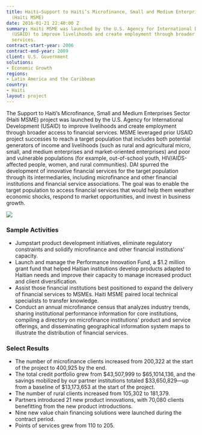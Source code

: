 ```yaml
---
title: Haiti—Support to Haiti’s Microfinance, Small and Medium Enterprises Sector
  (Haiti MSME)
date: 2016-01-21 22:40:00 Z
summary: Haiti MSME was launched by the U.S. Agency for International Development
  (USAID) to improve livelihoods and create employment through broader access to financial
  services.
contract-start-year: 2006
contract-end-year: 2009
client: U.S. Government
solutions:
- Economic Growth
regions:
- Latin America and the Caribbean
country:
- Haiti
layout: project
---
```


The Support to Haiti’s Microfinance, Small and Medium Enterprises Sector (Haiti MSME) project was launched by the U.S. Agency for International Development (USAID) to improve livelihoods and create employment through broader access to financial services. MSME leveraged prior USAID project successes to reach a target population that includes both potential generators of income and livelihoods (such as rural and agricultural micro, small, and medium enterprises and market-oriented enterprises) and poor and vulnerable populations (for example, out-of-school youth, HIV/AIDS-affected people, women, and rural communities). DAI spurred the development of innovative financial services for the target population through its intermediaries, including microfinance and other financial institutions and financial service associations. The goal was to enable the target population to access financial services that would help them weather economic shocks, respond to market opportunities, and invest in business growth.

![][1]

### Sample Activities

* Jumpstart product development initiatives, eliminate regulatory constraints and solidify microfinance and other financial institutions' capacity.
* Launch and manage the Performance Innovation Fund, a $1.2 million grant fund that helped Haitian institutions develop products adapted to Haitian needs and improve their capacity to manage increased product and client diversification.
* Assist those financial institutions best positioned to expand the delivery of financial services to MSMEs. Haiti MSME paired local technical specialists to transfer knowledge.
* Conduct an annual microfinance census that analyzes industry trends, sharing institutional performance information for core institutions, compiling a directory on microfinance institutions' product and service offerings, and disseminating geographical information system maps to illustrate the distribution of financial services.

### Select Results

* The number of microfinance clients increased from 200,322 at the start of the project to 400,925 by the end.
* The total credit portfolio grew from $43,507,999 to $65,1014,136, and the savings mobilized by our partner institutions totaled $33,650,829—up from a baseline of $13,173,653 at the start of the project.
* The number of rural clients increased from 105,302 to 181,379.
* Partners introduced 21 new product innovations, with 70,080 clients benefitting from the new product introductions.
* Nine new value chain financing solutions were launched during the contract period.
* Points of services grew from 110 to 205.

[1]: https://assetify-dai.com/projects/HaitiMSME.jpg
